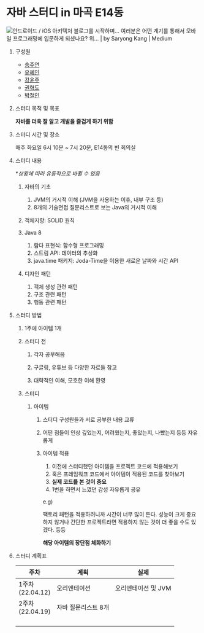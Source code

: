 # 자바 스터디 in 마곡 E14동 

![안드로이드 / iOS 아키텍처 블로그를 시작하며... 여러분은 어떤 계기를 통해서 모바일 프로그래밍에 입문하게 되셨나요? 위… | by  Saryong Kang | Medium](https://miro.medium.com/max/1091/1*riWRppNtkZYU1lR3vbInIg.png)



1. 구성원

   - [송주연](https://github.com/superyodi)
   - [유혜인](https://github.com/hain9563)
   - [강윤주](https://github.com/9an9)
   - [권혁도](https://github.com/kwonhyeokdo)
   - [박철인](https://github.com/ironpark94)

2. 스터디 목적 및 목표

   **자바를 더욱 잘 알고 개발을 즐겁게 하기 위함**

5. 스터디 시간 및 장소

   매주 화요일  6시 10분 ~ 7시 20분, E14동의 빈 회의실

6. 스터디 내용 

   **상황에 따라 유동적으로 바뀔 수 있음*

   1. 자바의 기초 

      1. JVM의 거시적 이해 (JVM을 사용하는 이휴, 내부 구조 등)
      2. 8개의 기술면접 질문리스트로 보는 Java의 거시적 이해 
   
   2. 객체지향: SOLID 원칙
   3. Java 8
      1. 람다 표현식: 함수형 프로그래밍
      2. 스트림 API: 데이터의 추상화
      3. java.time 패키지: Joda-Time을 이용한 새로운 날짜와 시간 API
   4. 디자인 패턴
      1. 객체 생성 관련 패턴
      2. 구조 관련 패턴
      3. 행동 관련 패턴

5. 스터디 방법

   1. 1주에 아이템 1개

   2. 스터디 전

      1. 각자 공부해옴

      2. 구글링, 유튜브 등 다양한 자료들 참고

      3. 대략적인 이해, 모호한 이해 환영

   3. 스터디

      1. 아이템

         1. 스터디 구성원들과 서로 공부한 내용 교류
         2. 어떤 점들이 인상 깊었는지, 어려웠는지, 좋았는지, 나빴는지 등등 자유롭게

         3. 아이템 적용

            1. 이전에 스터디했던 아이템을 프로젝트 코드에 적용해보기
            2. 혹은 프레임워크 코드에서 아이템이 적용된 코드를 찾아보기
            3. **실제 코드를 본 것이 중요**
            4. 1번을 하면서 느꼈던 감성 자유롭게 공유


            e.g)

            팩토리 패턴을 적용하려니까 시간이 너무 많이 든다. 성능이 크게 중요하지 않거나 간단한 프로젝트라면 적용하지 않는 것이 더 좋을 수도 있겠다. 등등

            **해당 아이템의 장단점 체화하기**

6. 스터디 계획표

   | 주차                  | 계획                | 실제                |
   | --------------------- | ------------------- | ------------------- |
   | 1주차<br />(22.04.12) | 오리엔테이션        | 오리엔테이션 및 JVM |
   | 2주차<br />(22.04.19) | 자바 질문리스트 8개 |                     |
   |                       |                     |                     |
   |                       |                     |                     |
   |                       |                     |                     |
   |                       |                     |                     |

   

